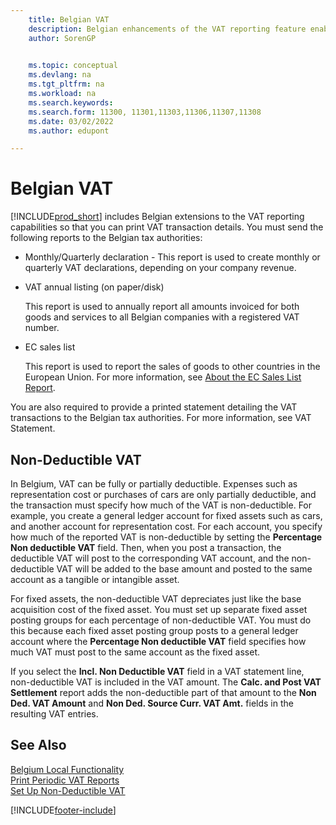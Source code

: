 ```yaml
---
    title: Belgian VAT
    description: Belgian enhancements of the VAT reporting feature enable you to easily print VAT transaction details.
    author: SorenGP

    
    ms.topic: conceptual
    ms.devlang: na
    ms.tgt_pltfrm: na
    ms.workload: na
    ms.search.keywords:
    ms.search.form: 11300, 11301,11303,11306,11307,11308
    ms.date: 03/02/2022
    ms.author: edupont

---
```

# Belgian VAT

[!INCLUDE[prod_short](../../includes/prod_short.md)] includes Belgian extensions to the VAT reporting capabilities so that you can print VAT transaction details. You must send the following reports to the Belgian tax authorities:  

- Monthly/Quarterly declaration - This report is used to create monthly or quarterly VAT declarations, depending on your company revenue.  

- VAT annual listing (on paper/disk)

    This report is used to annually report all amounts invoiced for both goods and services to all Belgian companies with a registered VAT number.  

- EC sales list

    This report is used to report the sales of goods to other countries in the European Union. For more information, see [About the EC Sales List Report](../../finance-how-report-vat.md#ecsaleslist).  

You are also required to provide a printed statement detailing the VAT transactions to the Belgian tax authorities. For more information, see VAT Statement.  

## Non-Deductible VAT

In Belgium, VAT can be fully or partially deductible. Expenses such as representation cost or purchases of cars are only partially deductible, and the transaction must specify how much of the VAT is non-deductible. For example, you create a general ledger account for fixed assets such as cars, and another account for representation cost. For each account, you specify how much of the reported VAT is non-deductible by setting the **Percentage Non deductible VAT** field. Then, when you post a transaction, the deductible VAT will post to the corresponding VAT account, and the non-deductible VAT will be added to the base amount and posted to the same account as a tangible or intangible asset.  

For fixed assets, the non-deductible VAT depreciates just like the base acquisition cost of the fixed asset. You must set up separate fixed asset posting groups for each percentage of non-deductible VAT. You must do this because each fixed asset posting group posts to a general ledger account where the **Percentage Non deductible VAT** field specifies how much VAT must post to the same account as the fixed asset.  

If you select the **Incl. Non Deductible VAT** field in a VAT statement line, non-deductible VAT is included in the VAT amount. The **Calc. and Post VAT Settlement** report adds the non-deductible part of that amount to the **Non Ded. VAT Amount** and **Non Ded. Source Curr. VAT Amt.** fields in the resulting VAT entries.  

## See Also

[Belgium Local Functionality](belgium-local-functionality.md)  
[Print Periodic VAT Reports](how-to-print-periodic-vat-reports.md)  
[Set Up Non-Deductible VAT](how-to-set-up-non-deductible-vat.md)  


[!INCLUDE[footer-include](../../includes/footer-banner.md)]